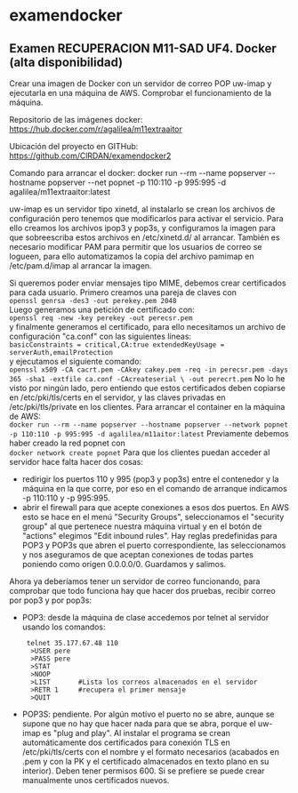 # examendocker
## Examen RECUPERACION M11-SAD UF4. Docker (alta disponibilidad)
Crear una imagen de Docker con un servidor de correo POP uw-imap y ejecutarla en una máquina de AWS. Comprobar el funcionamiento de la máquina.

Repositorio de las imágenes docker:  
https://hub.docker.com/r/agalilea/m11extraaitor

Ubicación del proyecto en GITHub:  
https://github.com/ClRDAN/examendocker2

Comando para arrancar el docker:
docker run --rm --name popserver --hostname popserver --net popnet -p 110:110 -p 995:995 -d agalilea/m11extraaitor:latest

uw-imap es un servidor tipo xinetd, al instalarlo se crean los archivos de configuración pero tenemos que modificarlos para activar el servicio. Para ello creamos los archivos ipop3 y pop3s, y configuramos la imagen para que sobreescriba estos archivos en /etc/xinetd.d/ al arrancar. También es necesario modificar PAM para permitir que los usuarios de correo se logueen, para ello automatizamos la copia del archivo pamimap en /etc/pam.d/imap al arrancar la imagen.  

Si queremos poder enviar mensajes tipo MIME, debemos crear certificados para cada usuario. Primero creamos una pareja de claves con  
`openssl genrsa -des3 -out perekey.pem 2048`  
Luego generamos una petición de certificado con:  
`openssl req -new -key perekey -out perecsr.pem`  
y finalmente generamos el certificado, para ello necesitamos un archivo de configuración "ca.conf" con las siguientes líneas:  
`basicConstraints = critical,CA:true
extendedKeyUsage = serverAuth,emailProtection`  
y ejecutamos el siguiente comando:  
`openssl x509 -CA cacrt.pem -CAkey cakey.pem -req -in perecsr.pem -days 365 -sha1 -extfile ca.conf -CAcreateserial \
 -out perecrt.pem`
No lo he visto por ningún lado, pero entiendo que estos certificados deben copiarse en /etc/pki/tls/certs en el servidor, y las claves privadas en /etc/pki/tls/private en los clientes.
Para arrancar el container en la máquina de AWS:  
`docker run --rm --name popserver --hostname popserver --network popnet -p 110:110 -p 995:995 -d agalilea/m11aitor:latest`
Previamente debemos haber creado la red popnet con   
`docker network create popnet`
Para que los clientes puedan acceder al servidor hace falta hacer dos cosas:
* redirigir los puertos 110 y 995 (pop3 y pop3s) entre el contenedor y la máquina en la que corre, por eso en el comando de arranque indicamos -p 110:110 y -p 995:995.
* abrir el firewall para que acepte conexiones a esos dos puertos. En AWS esto se hace en el menú "Security Groups", seleccionamos el "security group" al que pertenece nuestra máquina virtual y en el botón de "actions" elegimos "Edit inbound rules". Hay reglas predefinidas para POP3 y POP3s que abren el puerto correspondiente, las seleccionamos y nos aseguramos de que aceptan conexiones de todas partes poniendo como origen 0.0.0.0/0. Guardamos y salimos.

Ahora ya deberíamos tener un servidor de correo funcionando, para comprobar que todo funciona hay que hacer dos pruebas, recibir correo por pop3 y por pop3s:  
* POP3: desde la máquina de clase accedemos por telnet al servidor usando los comandos:  
  ```
   telnet 35.177.67.48 110
    >USER pere
    >PASS pere
    >STAT
    >NOOP
    >LIST       #Lista los correos almacenados en el servidor
    >RETR 1     #recupera el primer mensaje
    >QUIT
  ```
* POP3S: pendiente. Por algún motivo el puerto no se abre, aunque se supone que no hay que hacer nada para que se abra, porque el uw-imap es "plug and play".      Al instalar el programa se crean automáticamente dos certificados para conexión TLS en /etc/pki/tls/certs con el nombre y el formato necesarios (acabados en .pem y con la PK y el certificado almacenados en texto plano en su interior). Deben tener permisos 600. Si se prefiere se puede crear manualmente unos certificados nuevos. 

